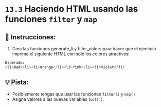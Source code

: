 # `13.3` Haciendo HTML usando las funciones `filter` y `map`

## 📝 Instrucciones:

1. Crea las funciones generate_li y filter_colors para hacer que el ejercicio imprima el siguiente HTML con solo los colores atractivos:

```py
Esperado:
<li>Red</li><li>Orange</li><li>Pink</li><li>Violet</li>
```

## 💡 Pista:

- Posiblemente tengas que usar las funciones `filter()` y `map()`.
- Asigna valores a las nuevas variables (`set()`).
